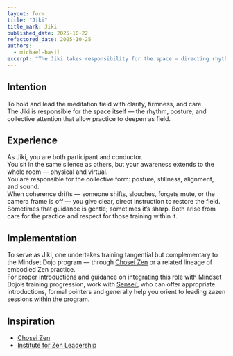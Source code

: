 ```yaml
---
layout: form
title: "Jiki"
title_mark: Jiki
published_date: 2025-10-22
refactored_date: 2025-10-25
authors:
  - michael-basil
excerpt: "The Jiki takes responsibility for the space — directing rhythm, posture, and presence so the field can settle into coherence."
---
```


## Intention

To hold and lead the meditation field with clarity, firmness, and care.  
The Jiki is responsible for the space itself — the rhythm, posture, and collective attention that allow practice to deepen as field.

## Experience

As Jiki, you are both participant and conductor.  
You sit in the same silence as others, but your awareness extends to the whole room — physical and virtual.  
You are responsible for the collective form: posture, stillness, alignment, and sound.  
When coherence drifts — someone shifts, slouches, forgets mute, or the camera frame is off — you give clear, direct instruction to restore the field.  
Sometimes that guidance is gentle; sometimes it’s sharp. Both arise from care for the practice and respect for those training within it.

## Implementation

To serve as Jiki, one undertakes training tangential but complementary to the Mindset Dojo program — through [Chosei Zen](https://www.choseizen.org/) or a related lineage of embodied Zen practice.  
For proper introductions and guidance on integrating this role with Mindset Dojo’s training progression, work with [Sensei'](../sensei/), who can offer appropriate introductions, formal pointers and generally help you orient to leading zazen sessions within the program.

## Inspiration

- [Chosei Zen](https://www.choseizen.org/)
- [Institute for Zen Leadership](https://zenleader.global)
